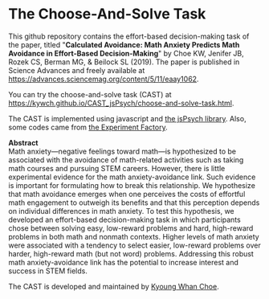 # The Choose-And-Solve Task

This github repository contains the effort-based decision-making task of the paper, titled "**Calculated Avoidance: Math Anxiety Predicts Math Avoidance in Effort-Based Decision-Making**" by Choe KW, Jenifer JB, Rozek CS, Berman MG, & Beilock SL (2019). The paper is published in Science Advances and freely available at https://advances.sciencemag.org/content/5/11/eaay1062.

You can try the choose-and-solve task (CAST) at https://kywch.github.io/CAST_jsPsych/choose-and-solve-task.html.

The CAST is implemented using javascript and <a href="https://www.jspsych.org/" target="_blank">the jsPsych library</a>. Also, some codes came from <a href="https://expfactory.github.io/" target="_blank">the Experiment Factory</a>.

**Abstract<br>**
Math anxiety—negative feelings toward math—is hypothesized to be associated with the avoidance of math-related activities such as taking math courses and pursuing STEM careers. However, there is little experimental evidence for the math anxiety-avoidance link. Such evidence is important for formulating how to break this relationship. We hypothesize that math avoidance emerges when one perceives the costs of effortful math engagement to outweigh its benefits and that this perception depends on individual differences in math anxiety. To test this hypothesis, we developed an effort-based decision-making task in which participants chose between solving easy, low-reward problems and hard, high-reward problems in both math and nonmath contexts. Higher levels of math anxiety were associated with a tendency to select easier, low-reward problems over harder, high-reward math (but not word) problems. Addressing this robust math anxiety-avoidance link has the potential to increase interest and success in STEM fields.

The CAST is developed and maintained by <a href="https://github.com/kywch" target="_blank">Kyoung Whan Choe</a>.
